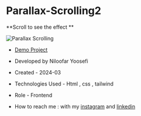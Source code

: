 # Parallax-Scrolling2
**Scroll to see the effect **

![Parallax Scrolling](https://github.com/niloufar-yousefi/Parallax-Scrolling2/assets/156951582/47588c11-cccb-44d1-9c64-a9de59121a69)


- [Demo Project](https://niloufar-yousefi.github.io/Parallax-Scrolling2/)

- Developed by Niloofar Yoosefi

- Created - 2024-03

- Technologies Used - Html , css , tailwind 


- Role - Frontend

- How to reach me : with my [instagram](https://github.com/niloufar-yousefi) and [linkedin](https://www.linkedin.com/in/niloofar-yoosefikhorram-242742143/)



